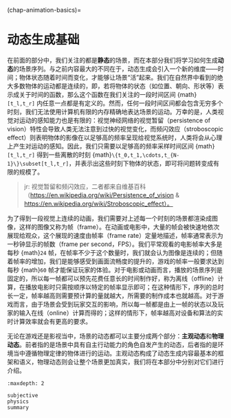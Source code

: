 (chap-animation-basics)=
# 动态生成基础

在前面的部分中，我们关注的都是**静态**的场景，而在本部分我们将学习如何生成**动态**的场景序列。与之前内容最大的不同在于，动态生成会引入一个新的维度——时间；物体状态随着时间而变化，才能够让场景“活”起来。我们在自然界中看到的绝大多数物体的运动都是连续的，即，若将物体的状态（如位置、朝向、形状等）表示成关于时间的函数，那么这个函数在我们关注的一段时间区间 {math}`[t_l,t_r]` 内任意一点都是有定义的。然而，任何一段时间区间都会包含无穷多个时刻，我们无法使用计算机有限的内存精确地表达场景的运动。万幸的是，人类视觉对运动的感知能力也是有限的：视觉神经网络的视觉暂留（persistence of vision）特性会导致人类无法注意到过快的视觉变化，而频闪效应（stroboscopic effect）则表明物体的影像在以足够高的频率呈现给视觉系统时，人类将会从心理上产生对运动的感知。因此，我们只需要以足够高的频率采样时间区间 {math}`[t_l,t_r]` 得到一些离散的时刻 {math}`\{t_0,t_1,\cdots,t_{N-1}\}\subset[t_l,t_r]`，并表示出这些时刻下物体的状态，即可将问题转变成有限的规模了。

> jr: 视觉暂留和频闪效应，二者都来自维基百科（https://en.wikipedia.org/wiki/Persistence_of_vision & https://en.wikipedia.org/wiki/Stroboscopic_effect）。

为了得到一段视觉上连续的动画，我们需要对上述每一个时刻的场景都渲染成图像，这样的图像又称为帧（frame）。在动画或电影中，大量的帧会被快速地依次展现给观众，这个展现的速度由帧率（frame rate）定量地描述，帧率通常表示为一秒钟显示的帧数（frame per second，FPS）。我们平常观看的电影帧率大多是每秒 {math}`24` 帧，在帧率不少于这个数量时，我们就会认为图像是连续的；但随着帧率的增加，我们是能够感受到画面流畅度的提升的，游戏的帧率一般要求达到每秒 {math}`60` 帧才能保证玩家的体验。对于电影或动画而言，播放的场景序列是固定的，所以每一帧都可以预先花费任意长的时间制作好，称为离线（offline）计算，在播放电影时只需按顺序以特定的帧率显示即可；在这种情形下，序列的总时长一定，帧率越高则需要预计算的量就越大，所需要的制作成本也就越高。对于游戏而言，由于场景会受到玩家交互的影响，所以每一帧都是由上一帧的状态以及玩家的输入在线（online）计算而得的；这样的情形下，帧率越高对设备和算法的实时计算效率就会有更高的要求。

无论在游戏还是影视当中，场景的动态都可以主要分成两个部分：**主观动态**和**物理动态**。前者指的是场景中具有自主行动能力的角色自发产生的动态，后者指的是环境当中遵循物理定律的物体进行的运动。主观动态构成了动态生成内容最基本的框架和语义，物理动态则会让整个场景更加真实，我们将在本部分中分别对它们进行介绍。

```{toctree}
:maxdepth: 2

subjective
physics
summary
```